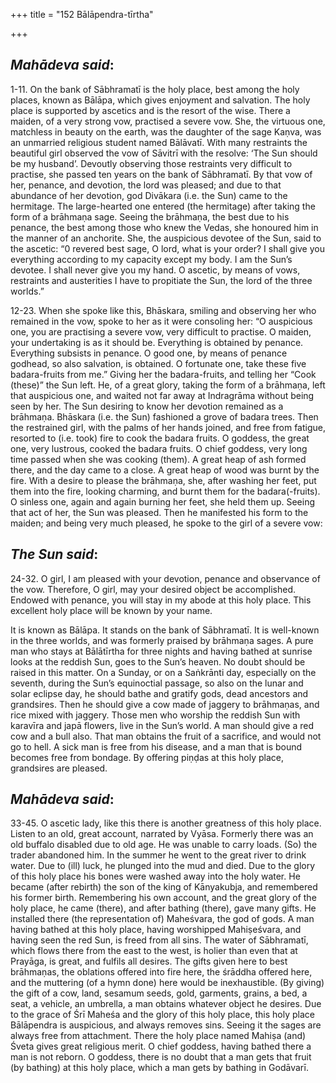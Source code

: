 +++
title = "152 Bālāpendra-tīrtha"

+++
 

## *Mahādeva said*:

1-11. On the bank of Sābhramatī is the holy place, best among the holy places, known as Bālāpa, which gives enjoyment and salvation. The holy place is supported by ascetics and is the resort of the wise. There a maiden, of a very strong vow, practised a severe vow. She, the virtuous one, matchless in beauty on the earth, was the daughter of the sage Kaṇva, was an unmarried religious student named Bālāvatī. With many restraints the beautiful girl observed the vow of Sāvitrī with the resolve: ‘The Sun should be my husband’. Devoutly observing those restraints very difficult to practise, she passed ten years on the bank of Sābhramatī. By that vow of her, penance, and devotion, the lord was pleased; and due to that abundance of her devotion, god Divākara (i.e. the Sun) came to the hermitage. The large-hearted one entered (the hermitage) after taking the form of a brāhmaṇa sage. Seeing the brāhmaṇa, the best due to his penance, the best among those who knew the Vedas, she honoured him in the manner of an anchorite. She, the auspicious devotee of the Sun, said to the ascetic: “0 revered best sage, O lord, what is your order? I shall give you everything according to my capacity except my body. I am the Sun’s devotee. I shall never give you my hand. O ascetic, by means of vows, restraints and austerities I have to propitiate the Sun, the lord of the three worlds.”

12-23. When she spoke like this, Bhāskara, smiling and observing her who remained in the vow, spoke to her as it were consoling her: “O auspicious one, you are practising a severe vow, very difficult to practise. O maiden, your undertaking is as it should be. Everything is obtained by penance. Everything subsists in penance. O good one, by means of penance godhead, so also salvation, is obtained. O fortunate one, take these five badara-fruits from me.” Giving her the badara-fruits, and telling her “Cook (these)” the Sun left. He, of a great glory, taking the form of a brāhmaṇa, left that auspicious one, and waited not far away at Indragrāma without being seen by her. The Sun desiring to know her devotion remained as a brāhmaṇa. Bhāskara (i.e. the Sun) fashioned a grove of badara trees. Then the restrained girl, with the palms of her hands joined, and free from fatigue, resorted to (i.e. took) fire to cook the badara fruits. O goddess, the great one, very lustrous, cooked the badara fruits. O chief goddess, very long time passed when she was cooking (them). A great heap of ash formed there, and the day came to a close. A great heap of wood was burnt by the fire. With a desire to please the brāhmaṇa, she, after washing her feet, put them into the fire, looking charming, and burnt them for the badara(-fruits). O sinless one, again and again burning her feet, she held them up. Seeing that act of her, the Sun was pleased. Then he manifested his form to the maiden; and being very much pleased, he spoke to the girl of a severe vow:

## *The* *Sun said*:

24-32. O girl, I am pleased with your devotion, penance and observance of the vow. Therefore, O girl, may your desired object be accomplished. Endowed with penance, you will stay in my abode at this holy place. This excellent holy place will be known by your name.

It is known as Bālāpa. It stands on the bank of Sābhramatī. It is well-known in the three worlds, and was formerly praised by brāhmaṇa sages. A pure man who stays at Bālātīrtha for three nights and having bathed at sunrise looks at the reddish Sun, goes to the Sun’s heaven. No doubt should be raised in this matter. On a Sunday, or on a Saṅkrānti day, especially on the seventh, during the Sun’s equinoctial passage, so also on the lunar and solar eclipse day, he should bathe and gratify gods, dead ancestors and grandsires. Then he should give a cow made of jaggery to brāhmaṇas, and rice mixed with jaggery. Those men who worship the reddish Sun with karavīra and japā flowers, live in the Sun’s world. A man should give a red cow and a bull also. That man obtains the fruit of a sacrifice, and would not go to hell. A sick man is free from his disease, and a man that is bound becomes free from bondage. By offering piṇḍas at this holy place, grandsires are pleased.

## *Mahādeva said*:

33-45. O ascetic lady, like this there is another greatness of this holy place. Listen to an old, great account, narrated by Vyāsa. Formerly there was an old buffalo disabled due to old age. He was unable to carry loads. (So) the trader abandoned him. In the summer he went to the great river to drink water. Due to (ill) luck, he plunged into the mud and died. Due to the glory of this holy place his bones were washed away into the holy water. He became (after rebirth) the son of the king of Kānyakubja, and remembered his former birth. Remembering his own account, and the great glory of the holy place, he came (there), and after bathing (there), gave many gifts. He installed there (the representation of) Maheśvara, the god of gods. A man having bathed at this holy place, having worshipped Mahiṣeśvara, and having seen the red Sun, is freed from all sins. The water of Sābhramatī, which flows there from the east to the west, is holier than even that at Prayāga, is great, and fulfils all desires. The gifts given here to best brāhmaṇas, the oblations offered into fire here, the śrāddha offered here, and the muttering (of a hymn done) here would be inexhaustible. (By giving) the gift of a cow, land, sesamum seeds, gold, garments, grains, a bed, a seat, a vehicle, an umbrella, a man obtains whatever object he desires. Due to the grace of Śrī Maheśa and the glory of this holy place, this holy place Bālāpendra is auspicious, and always removes sins. Seeing it the sages are always free from attachment. There the holy place named Mahiṣa (and) Śveta gives great religious merit. O chief goddess, having bathed there a man is not reborn. O goddess, there is no doubt that a man gets that fruit (by bathing) at this holy place, which a man gets by bathing in Godāvarī.


